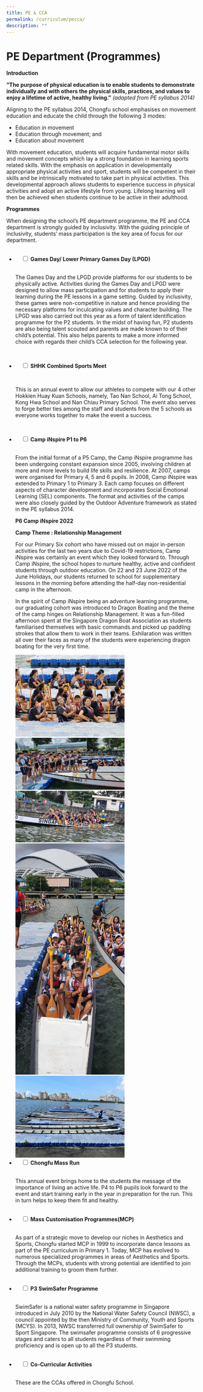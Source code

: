 ```yaml
---
title: PE & CCA
permalink: /curriculum/pecca/
description: ""
---
```

# PE Department (Programmes)

**Introduction**

**“The purpose of physical education is to enable students to demonstrate individually and with others the physical skills, practices, and values to enjoy a lifetime of active, healthy living.”** _(adapted from PE syllabus 2014)_

Aligning to the PE syllabus 2014, Chongfu school emphasises on movement education and educate the child through the following 3 modes:

*   Education in movement
*   Education through movement; and
*   Education about movement

With movement education, students will acquire fundamental motor skills and movement concepts which lay a strong foundation in learning sports related skills. With the emphasis on application in developmentally appropriate physical activities and sport, students will be competent in their skills and be intrinsically motivated to take part in physical activities. This developmental approach allows students to experience success in physical activities and adopt an active lifestyle from young. Lifelong learning will then be achieved when students continue to be active in their adulthood.

**Programmes**

When designing the school’s PE department programme, the PE and CCA department is strongly guided by inclusivity. With the guiding principle of inclusivity, students’ mass participation is the key area of focus for our department.


<ul class="jekyllcodex_accordion">
  <li>
    <input type="checkbox" id="accordion1">
		<label for="accordion1"><b>Games Day/ Lower Primary Games Day (LPGD)</b></label>
    <div>
      <p>The Games Day and the LPGD provide platforms for our students to be physically active. Activities during the Games Day and LPGD were designed to allow mass participation and for students to apply their learning during the PE lessons in a game setting. Guided by inclusivity, these games were non-competitive in nature and hence providing the necessary platforms for inculcating values and character building. The LPGD was also carried out this year as a form of talent identification programme for the P2 students. In the midst of having fun, P2 students are also being talent scouted and parents are made known to of their child’s potential. This also helps parents to make a more informed choice with regards their child’s CCA selection for the following year.</p>
    </div>
</li>
<li>

    <input type="checkbox" id="accordion2">
	<label for="accordion2"><b>SHHK Combined Sports Meet</b></label>
    <div>
      <p>This is an annual event to allow our athletes to compete with our 4 other Hokkien Huay Kuan Schools, namely, Tao Nan School, Ai Tong School, Kong Hwa School and Nan Chiau Primary School. The event also serves to forge better ties among the staff and students from the 5 schools as everyone works together to make the event a success.</p>
    </div>
</li>
<li>
    <input type="checkbox" id="accordion3">
	<label for="accordion3"><b>Camp iNspire P1 to P6</b></label>
    <div>
      <p>From the initial format of a P5 Camp, the Camp iNspire programme has been undergoing constant expansion since 2005, involving children at more and more levels to build life skills and resilience. At 2007, camps were organised for Primary 4, 5 and 6 pupils. In 2008, Camp iNspire was extended to Primary 1 to Primary 3. Each camp focuses on different aspects of character development and incorporates Social Emotional Learning (SEL) components. The format and activities of the camps were also closely guided by the Outdoor Adventure framework as stated in the PE syllabus 2014.</p>

<p><b>P6 Camp iNspire 2022</b></p>

<p><b>Camp Theme : Relationship Management</b></p>

<p>For our Primary Six cohort who have missed out on major in-person activities for the last two years due to Covid-19 restrictions, Camp iNspire was certainly an event which they looked forward to. Through Camp iNspire, the school hopes to nurture healthy, active and confident students through outdoor education. On 22 and 23 June 2022 of the June Holidays, our students returned to school for supplementary lessons in the morning before attending the half-day non-residential camp in the afternoon.</p>

<p>In the spirit of Camp iNspire being an adventure learning programme, our graduating cohort was introduced to Dragon Boating and the theme of the camp hinges on Relationship Management. It was a fun-filled afternoon spent at the Singapore Dragon Boat Association as students familiarised themselves with basic commands and picked up paddling strokes that allow them to work in their teams. Exhilaration was written all over their faces as many of the students were experiencing dragon boating for the very first time.</p>
<img src="/images/CampInspire_2022_Pic1.jpg" style="width:60%">
<img src="/images/CampInspire_2022_Pic2.jpg" style="width:60%">
<img src="/images/CampInspire_2022_Pic5.jpg" style="width:60%">
<img src="/images/CampInspire_2022_Pic4.jpg" style="width:60%">
<img src="/images/CampInspire_2022_Pic3.jpg" style="width:60%">
    </div>
</li>
<li>
    <input type="checkbox" id="accordion4">
		<label for="accordion4"><b>Chongfu Mass Run</b></label>
    <div>
      <p>This annual event brings home to the students the message of the importance of living an active life. P4 to P6 pupils look forward to the event and start training early in the year in preparation for the run. This in turn helps to keep them fit and healthy.</p>
    </div>
</li>
<li>
    <input type="checkbox" id="accordion5">
		<label for="accordion5"><b>Mass Customisation Programmes(MCP)</b></label>
    <div>
      <p>As part of a strategic move to develop our niches in Aesthetics and Sports, Chongfu started MCP in 1999 to incorporate dance lessons as part of the PE curriculum in Primary 1. Today, MCP has evolved to numerous specialized programmes in areas of Aesthetics and Sports. Through the MCPs, students with strong potential are identified to join additional training to groom them further.</p>
    </div>
</li>
<li>
    <input type="checkbox" id="accordion6">
		<label for="accordion6"><b>P3 SwimSafer Programme</b></label>
    <div>
      <p>SwimSafer is a national water safety programme in Singapore introduced in July 2010 by the National Water Safety Council (NWSC), a council appointed by the then Ministry of Community, Youth and Sports (MCYS). In 2013, NWSC transferred full ownership of SwimSafer to Sport Singapore. The swimsafer programme consists of 6 progressive stages and caters to all students regardless of their swimming proficiency and is open up to all the P3 students.</p>
    </div>
</li>
<li>
    <input type="checkbox" id="accordion7">
		<label for="accordion7"><b>Co-Curricular Activities</b></label>
    <div>
      <p>These are the CCAs offered in Chongfu School.</p>

    </div>
</li>
</ul>